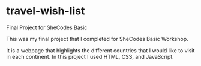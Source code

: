 # travel-wish-list
Final Project for SheCodes Basic 

This was my final project that I completed for SheCodes Basic Workshop. 

It is a webpage that highlights the different countries that I would like to visit in each continent. 
In this project I used HTML, CSS, and JavaScript. 
